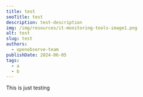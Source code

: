```yaml
---
title: test
seoTitle: test
description: test-description
img: /img/resources/it-monitoring-tools-image1.png
alt: test
slug: test
authors:
  - openobserve-team
publishDate: 2024-06-05
tags:
  - a
  - b
---
```

This is just testing
